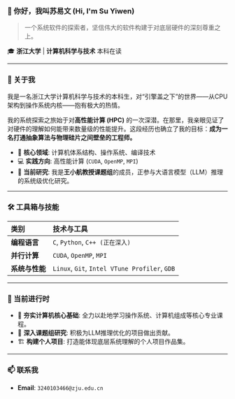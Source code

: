 ### 👋 你好，我叫苏易文 (Hi, I'm Su Yiwen)

> 一个系统软件的探索者，坚信伟大的软件构建于对底层硬件的深刻尊重之上。

🎓 **浙江大学** | **计算机科学与技术** 本科在读

------

### 🚀 关于我

我是一名浙江大学计算机科学与技术的本科生，对“引擎盖之下”的世界——从CPU架构到操作系统内核——抱有极大的热情。

我的系统探索之旅始于对**高性能计算 (HPC)** 的一次深潜。在那里，我亲眼见证了对硬件的理解如何能带来数量级的性能提升。这段经历也确立了我的目标：**成为一名打通抽象算法与物理硅片之间壁垒的工程师。**

- 🧠 **核心领域**: 计算机体系结构、操作系统、编译技术
- 💻 **实践方向**: 高性能计算 (`CUDA`, `OpenMP`, `MPI`)
- 🔬 **当前研究**: 我是**王小航教授课题组**的成员，正参与大语言模型（LLM）推理的系统级优化研究。

------

### 🛠️ 工具箱与技能

| 类别 | 技术与工具 |
| :--- | :--- |
| **编程语言** | `C`, `Python`, `C++ (正在深入)` |
| **并行计算** | `CUDA`, `OpenMP`, `MPI` |
| **系统与性能** | `Linux`, `Git`, `Intel VTune Profiler`, `GDB` |

------

### 🌱 当前进行时

- 🎯 **夯实计算机核心基础**: 全力以赴地学习操作系统、计算机组成等核心专业课程。
- 🔬 **深入课题组研究**: 积极为LLM推理优化的项目做出贡献。
- 🏗️ **构建个人项目**: 打造能体现底层系统理解的个人项目作品集。

------

### 📫 联系我

- **Email**: `3240103466@zju.edu.cn`
